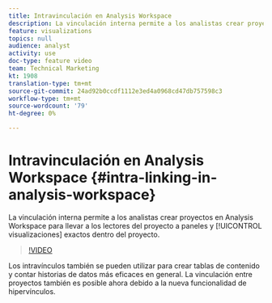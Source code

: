 ```yaml
---
title: Intravinculación en Analysis Workspace
description: La vinculación interna permite a los analistas crear proyectos en Analysis Workspace para llevar a los lectores del proyecto a paneles y visualizaciones exactos dentro del proyecto.
feature: visualizations
topics: null
audience: analyst
activity: use
doc-type: feature video
team: Technical Marketing
kt: 1908
translation-type: tm+mt
source-git-commit: 24ad92b0ccdf1112e3ed4a0968cd47db757598c3
workflow-type: tm+mt
source-wordcount: '79'
ht-degree: 0%

---
```



# Intravinculación en Analysis Workspace {#intra-linking-in-analysis-workspace}

La vinculación interna permite a los analistas crear proyectos en Analysis Workspace para llevar a los lectores del proyecto a paneles y [!UICONTROL visualizaciones] exactos dentro del proyecto.

>[!VIDEO](https://video.tv.adobe.com/v/23724/?quality=12)

Los intravínculos también se pueden utilizar para crear tablas de contenido y contar historias de datos más eficaces en general. La vinculación entre proyectos también es posible ahora debido a la nueva funcionalidad de hipervínculos.

